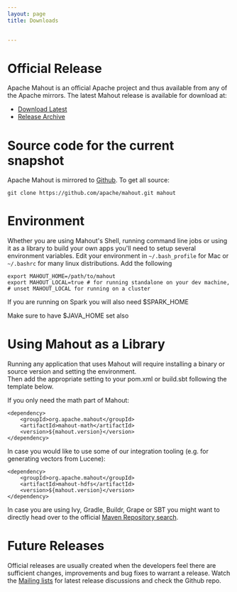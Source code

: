 ```yaml
---
layout: page
title: Downloads

    
---
```


<a name="Downloads-OfficialRelease"></a>
# Official Release
Apache Mahout is an official Apache project and thus available from any of
the Apache mirrors. The latest Mahout release is available for download at: 

* [Download Latest](http://www.apache.org/dyn/closer.cgi/mahout/)
* [Release Archive](http://archive.apache.org/dist/mahout/)


# Source code for the current snapshot

Apache Mahout is mirrored to [Github](https://github.com/apache/mahout). To get all source:

    git clone https://github.com/apache/mahout.git mahout
   
# Environment

Whether you are using Mahout's Shell, running command line jobs or using it as a library to build your own apps 
you'll need to setup several environment variables. 
Edit your environment in ```~/.bash_profile``` for Mac or ```~/.bashrc``` for many linux distributions. Add the following

    export MAHOUT_HOME=/path/to/mahout
    export MAHOUT_LOCAL=true # for running standalone on your dev machine, 
    # unset MAHOUT_LOCAL for running on a cluster 

If you are running on Spark you will also need $SPARK_HOME

Make sure to have $JAVA_HOME set also

# Using Mahout as a Library

Running any application that uses Mahout will require installing a binary or source version and setting the environment.  
Then add the appropriate setting to your pom.xml or build.sbt following the template below.
 
If you only need the math part of Mahout:

    <dependency>
        <groupId>org.apache.mahout</groupId>
        <artifactId>mahout-math</artifactId>
        <version>${mahout.version}</version>
    </dependency>

In case you would like to use some of our integration tooling (e.g. for generating vectors from Lucene):

    <dependency>
        <groupId>org.apache.mahout</groupId>
        <artifactId>mahout-hdfs</artifactId>
        <version>${mahout.version}</version>
    </dependency>

In case you are using Ivy, Gradle, Buildr, Grape or SBT you might want to directly head over to the official [Maven Repository search](http://mvnrepository.com/artifact/org.apache.mahout/mahout-core).


<a name="Downloads-FutureReleases"></a>
# Future Releases

Official releases are usually created when the developers feel there are
sufficient changes, improvements and bug fixes to warrant a release. Watch
the <a href="https://mahout.apache.org/general/mailing-lists,-irc-and-archives.html">Mailing lists</a>
 for latest release discussions and check the Github repo.

